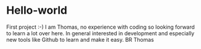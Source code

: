 # Hello-world
First project :-)
I am Thomas, no experience with coding so looking forward to learn a lot over here. 
In general interested in development and especially new tools like Github to learn and make it easy.
BR Thomas
